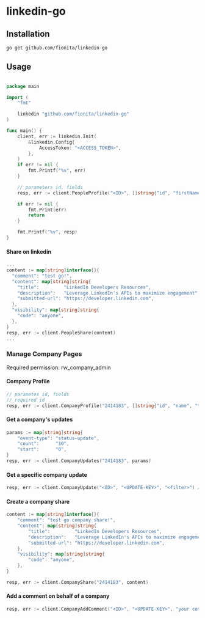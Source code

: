 # linkedin-go

## Installation

```bash
go get github.com/fionita/linkedin-go
```

## Usage

```go

package main

import (
	"fmt"

	linkedin "github.com/fionita/linkedin-go"
)

func main() {
	client, err := linkedin.Init(
		&linkedin.Config{
			AccessToken: "<ACCESS_TOKEN>",
		},
	)
	if err != nil {
		fmt.Printf("%v", err)
	}

	// parameters id, fields
	resp, err := client.PeopleProfile("<ID>", []string{"id", "firstName", "lastName"})

	if err != nil {
		fmt.Print(err)
		return
	}

	fmt.Printf("%v", resp)
}

```

#### Share on linkedin

```go
...
content := map[string]interface{}{
  "comment": "test go!",
  "content": map[string]string{
    "title":         "LinkedIn Developers Resources",
    "description":   "Leverage LinkedIn's APIs to maximize engagement",
    "submitted-url": "https://developer.linkedin.com",
  },
  "visibility": map[string]string{
    "code": "anyone",
  },
}
resp, err := client.PeopleShare(content)
...
```

### Manage Company Pages
Required permission: rw_company_admin

#### Company Profile

```go
// parametes id, fields
// required id
resp, err := client.CompanyProfile("2414183", []string{"id", "name", "ticker", "description"})
```

#### Get a company's updates

```go
params := map[string]string{
	"event-type": "status-update",
	"count":      "10",
	"start":      "0",
}
resp, err := client.CompanyUpdates("2414183", params)
```

#### Get a specific company update

```go
resp, err := client.CompanyUpdate("<ID>", "<UPDATE-KEY>", "<filter>") // filter: empty or one of ["update-comments", "likes"]
```

#### Create a company share

```go
content := map[string]interface{}{
	"comment": "test go company share!",
	"content": map[string]string{
		"title":         "LinkedIn Developers Resources",
		"description":   "Leverage LinkedIn's APIs to maximize engagement",
		"submitted-url": "https://developer.linkedin.com",
	},
	"visibility": map[string]string{
		"code": "anyone",
	},
}

resp, err := client.CompanyShare("2414183", content)
```

#### Add a comment on behalf of a company

```go
resp, err := client.CompanyAddComment("<ID>", "<UPDATE-KEY>", "your comment")
```
